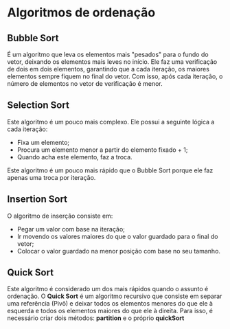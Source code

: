 # Algoritmos de ordenação

## Bubble Sort

É um algoritmo que leva os elementos mais "pesados" para o fundo do vetor, deixando os elementos mais leves no início. Ele faz uma verificação de dois em dois elementos, garantindo que a cada iteração, os maiores elementos sempre fiquem no final do vetor. Com isso, após cada iteração, o número de elementos no vetor de verificação é menor.


## Selection Sort

Este algoritmo é um pouco mais complexo. Ele possui a seguinte lógica a cada iteração:
- Fixa um elemento;
- Procura um elemento menor a partir do elemento fixado + 1;
- Quando acha este elemento, faz a troca.

Este algoritmo é um pouco mais rápido que o Bubble Sort porque ele faz apenas uma troca por iteração.


## Insertion Sort

O algoritmo de inserção consiste em:
- Pegar um valor com base na iteração;
- Ir movendo os valores maiores do que o valor guardado para o final do vetor;
- Colocar o valor guardado na menor posição com base no seu tamanho.


## Quick Sort

Este algoritmo é considerado um dos mais rápidos quando o assunto é ordenação. O **Quick Sort** é um algoritmo recursivo que consiste em separar uma referência (Pivô) e deixar todos os elementos menores do que ele à esquerda e todos os elementos maiores do que ele à direita. Para isso, é necessário criar dois métodos: **partition** e o próprio **quickSort**
